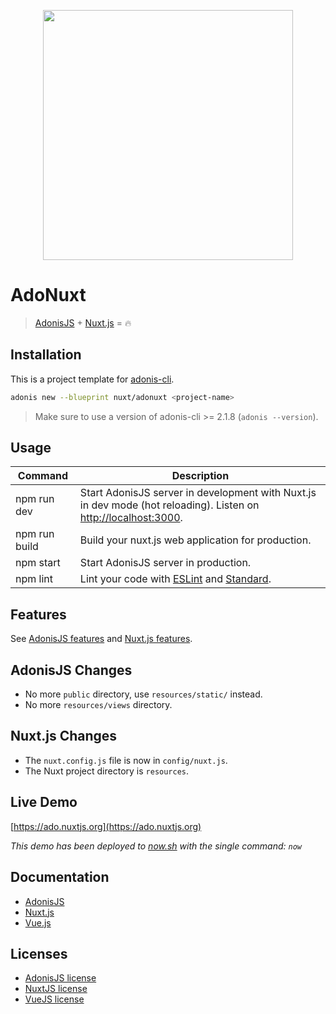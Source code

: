 <p align="center"><img width="400" src="https://raw.githubusercontent.com/nuxt/adonuxt/master/template/resources/assets/img/logo.png"></p>

# AdoNuxt

> [AdonisJS](http://adonisjs.com/) + [Nuxt.js](https://nuxtjs.org) = :fire:

## Installation

This is a project template for [adonis-cli](https://github.com/adonisjs/adonis-cli).

```bash
adonis new --blueprint nuxt/adonuxt <project-name>
```

> Make sure to use a version of adonis-cli >= 2.1.8 (`adonis --version`).

## Usage

| Command | Description |
|---------|-------------|
| npm run dev | Start AdonisJS server in development with Nuxt.js in dev mode (hot reloading). Listen on [http://localhost:3000](http://localhost:3000). |
| npm run build | Build your nuxt.js web application for production. |
| npm start | Start AdonisJS server in production. |
| npm lint | Lint your code with [ESLint](http://eslint.org) and [Standard](http://standardjs.com). |

## Features

See [AdonisJS features](http://adonisjs.com/docs/3.2/overview) and [Nuxt.js features](https://nuxtjs.org/guide/#features).

## AdonisJS Changes

- No more `public` directory, use `resources/static/` instead.
- No more `resources/views` directory.

## Nuxt.js Changes

- The `nuxt.config.js` file is now in `config/nuxt.js`.
- The Nuxt project directory is `resources`.

## Live Demo

[https://ado.nuxtjs.org](https://ado.nuxtjs.org)

*This demo has been deployed to [now.sh](https://zeit.co/now/) with the single command: `now`*

## Documentation

- [AdonisJS](http://adonisjs.com/docs/)
- [Nuxt.js](https://nuxtjs.org/guide/)
- [Vue.js](http://vuejs.org/guide/)

## Licenses

- [AdonisJS license](https://github.com/adonisjs/adonis-framework/blob/develop/LICENSE.txt)
- [NuxtJS license](https://github.com/nuxt/nuxt.js/blob/master/LICENSE.md)
- [VueJS license](https://github.com/vuejs/vue/blob/master/LICENSE)
